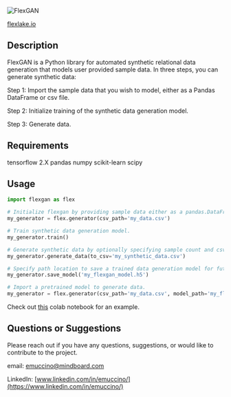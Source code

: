 ![FlexGAN](https://flexlake.io/img/FlexGAN_LOGO_transparent_crop.png)

[flexlake.io](https://flexlake.io/)

## Description

FlexGAN is a Python library for automated synthetic relational data generation that models user provided sample data.
In three steps, you can generate synthetic data:

Step 1: Import the sample data that you wish to model, either as a Pandas DataFrame or csv file.

Step 2: Initialize training of the synthetic data generation model.

Step 3: Generate data.

## Requirements

tensorflow 2.X
pandas
numpy
scikit-learn
scipy

## Usage

```python
import flexgan as flex

# Initialize flexgan by providing sample data either as a pandas.DataFrame or a csv file path location.
my_generator = flex.generator(csv_path='my_data.csv')

# Train synthetic data generation model.
my_generator.train()

# Generate synthetic data by optionally specifying sample count and csv file path locaiton.
my_generator.generate_data(to_csv='my_synthetic_data.csv')

# Specify path location to save a trained data generation model for future use.
my_generator.save_model('my_flexgan_model.h5')

# Import a pretrained model to generate data.
my_generator = flex.generator(csv_path='my_data.csv', model_path='my_flexgan_model.h5')
```

Check out [this](https://colab.research.google.com/github/emuccino/flexgan/blob/master/flexgan_demo.ipynb) colab notebook for an example.

## Questions or Suggestions

Please reach out if you have any questions, suggestions, or would like to contribute to the project.

email: emuccino@mindboard.com

LinkedIn: [www.linkedin.com/in/emuccino/](https://www.linkedin.com/in/emuccino/)
